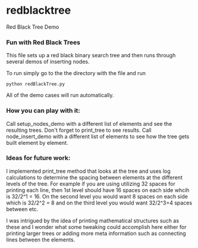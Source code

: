 # redblacktree
Red Black Tree Demo

### Fun with Red Black Trees

This file sets up a red black binary search tree and then runs through several demos of inserting nodes. 

To run simply go to the the directory with the file and run
```
python redBlackTree.py
```
All of the demo cases will run automatically.

### How you can play with it:
Call setup_nodes_demo with a different list of elements and see the resulting trees. Don't forget to print_tree to see results.
Call node_insert_demo with a different list of elements to see how the tree gets built element by element. 


### Ideas for future work:
I implemented print_tree method that looks at the tree and uses log calculations to determine the spacing between elements 
at the different levels of the tree. For example if you are using utilizing 32 spaces for printing each line, then 1st level should have 
16 spaces on each side whcih is 32/2^1 =  16. On the second level you would want 8 spaces on each side which is 32/2^2 = 8 and on the third level you
would want 32/2^3=4 spaces between etc. 

I was intrigued by the idea of printing mathematical structures such as these and I wonder what some tweaking could accomplish here either
for printing larger trees or adding more meta information such as connecting lines between the elements.
